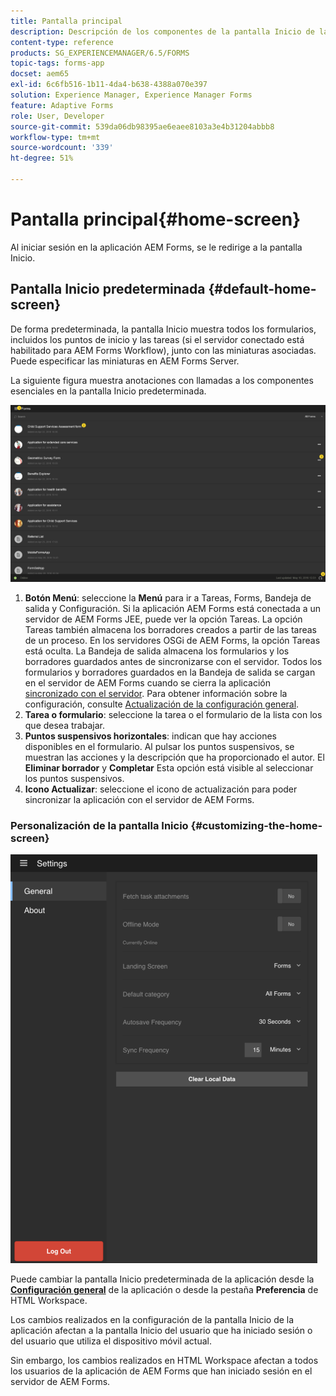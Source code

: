 ```yaml
---
title: Pantalla principal
description: Descripción de los componentes de la pantalla Inicio de la aplicación AEM Forms
content-type: reference
products: SG_EXPERIENCEMANAGER/6.5/FORMS
topic-tags: forms-app
docset: aem65
exl-id: 6c6fb516-1b11-4da4-b638-4388a070e397
solution: Experience Manager, Experience Manager Forms
feature: Adaptive Forms
role: User, Developer
source-git-commit: 539da06db98395ae6eaee8103a3e4b31204abbb8
workflow-type: tm+mt
source-wordcount: '339'
ht-degree: 51%

---
```


# Pantalla principal{#home-screen}

Al iniciar sesión en la aplicación AEM Forms, se le redirige a la pantalla Inicio.

## Pantalla Inicio predeterminada {#default-home-screen}

De forma predeterminada, la pantalla Inicio muestra todos los formularios, incluidos los puntos de inicio y las tareas (si el servidor conectado está habilitado para AEM Forms Workflow), junto con las miniaturas asociadas. Puede especificar las miniaturas en AEM Forms Server.

La siguiente figura muestra anotaciones con llamadas a los componentes esenciales en la pantalla Inicio predeterminada.

![Pantalla Inicio de la aplicación Forms](assets/home-screen-1.png)

<!--Click to enlarge

![home-screen-1-1](assets/home-screen-1-1.png)-->

1. **Botón Menú**: seleccione la **Menú** para ir a Tareas, Forms, Bandeja de salida y Configuración. Si la aplicación AEM Forms está conectada a un servidor de AEM Forms JEE, puede ver la opción Tareas. La opción Tareas también almacena los borradores creados a partir de las tareas de un proceso. En los servidores OSGi de AEM Forms, la opción Tareas está oculta. La Bandeja de salida almacena los formularios y los borradores guardados antes de sincronizarse con el servidor. Todos los formularios y borradores guardados en la Bandeja de salida se cargan en el servidor de AEM Forms cuando se cierra la aplicación [sincronizado con el servidor](../../forms/using/sync-app.md). Para obtener información sobre la configuración, consulte [Actualización de la configuración general](../../forms/using/update-general-settings.md).
1. **Tarea o formulario**: seleccione la tarea o el formulario de la lista con los que desea trabajar.
1. **Puntos suspensivos horizontales**: indican que hay acciones disponibles en el formulario. Al pulsar los puntos suspensivos, se muestran las acciones y la descripción que ha proporcionado el autor. El **Eliminar borrador** y **Completar** Esta opción está visible al seleccionar los puntos suspensivos.
1. **Icono Actualizar**: seleccione el icono de actualización para poder sincronizar la aplicación con el servidor de AEM Forms.

### Personalización de la pantalla Inicio {#customizing-the-home-screen}

![Configuración general](assets/gen-settings.png)

Puede cambiar la pantalla Inicio predeterminada de la aplicación desde la **[Configuración general](../../forms/using/update-general-settings.md)** de la aplicación o desde la pestaña **Preferencia** de HTML Workspace.

Los cambios realizados en la configuración de la pantalla Inicio de la aplicación afectan a la pantalla Inicio del usuario que ha iniciado sesión o del usuario que utiliza el dispositivo móvil actual.

Sin embargo, los cambios realizados en HTML Workspace afectan a todos los usuarios de la aplicación de AEM Forms que han iniciado sesión en el servidor de AEM Forms.
